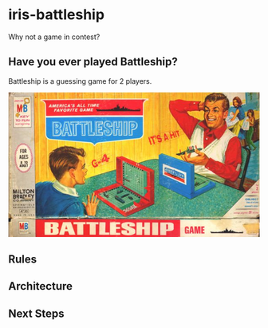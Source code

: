 # iris-battleship
Why not a game in contest?

## Have you ever played Battleship?

Battleship is a guessing game for 2 players.

![picture](https://raw.githubusercontent.com/renatobanzai/iris-battleship/main/img/battleship_game.jpg)

## Rules

## Architecture 

## Next Steps


